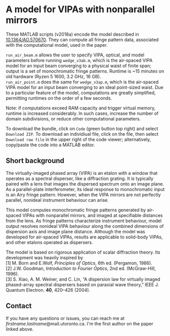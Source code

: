 # A model for VIPAs with nonparallel mirrors
These MATLAB scripts (v2018a) encode the model described in [10.1364/AO.570670](https://doi.org/10.1364/AO.570670).  They can compute all fringe pattern data, associated with the computational model, used in the paper.

`run_air_beam.m` allows the user to specify VIPA, optical, and model parameters before running `wedge_v3ab.m`, which is the air-spaced VIPA model for an input beam converging to a physical waist of finite span; output is a set of monochromatic fringe patterns.  Runtime is ~15 minutes on old hardware (Ryzen 5 1600, 3.2 GHz, 16 GB).  
`run_air_point.m` does the same for `wedge_v3ap.m`, which is the air-spaced VIPA model for an input beam converging to an ideal point-sized waist.  Due to a particular feature of the model, computations are greatly simplified, permitting runtimes on the order of a few seconds.  

Note: if computations exceed RAM capacity and trigger virtual memory, runtime is increased considerably.  In such cases, increase the number of domain subdivisions, or reduce other computational parameters.

To download the bundle, click on `Code` (green button top right) and select `Download ZIP`.  To download an individiual file, click on the file, then select `Download raw file` in the upper right of the code viewer; alternatively, copy/paste the code into a MATLAB editor.


## Short background
The virtually-imaged phased array (VIPA) is an etalon with a window that operates as a spectral disperser, like a diffraction grating.  It is typically paired with a lens that images the dispersed spectrum onto an image plane.  As a parallel-plate interferometer, its ideal response to monochromatic input is an Airy fringe pattern.  However, when the VIPA mirrors are not perfectly parallel, nonideal instrument behaviour can arise.

This model computes monochromatic fringe patterns generated by air-spaced VIPAs with nonparallel mirrors, and imaged at specifiable distances from the lens.  As fringe patterns characterize instrument behaviour, model output resolves nonideal VIPA behaviour along the combined dimensions of dispersion axis and image plane distance.  Although the model was developed for air-spaced VIPAs, results are applicable to solid-body VIPAs, and other etalons operated as dispersers.

The model is based on rigorous application of scalar diffraction theory.  Its development was heavily inspired by  
[1] M. Born and E.Wolf, *Principles of Optics*, 6th ed. (Pergamon, 1986).  
[2] J.W. Goodman, *Introduction to Fourier Optics*, 2nd ed. (McGraw-Hill, 1996).  
[3] S. Xiao, A. M. Weiner, and C. Lin, “A dispersion law for virtually imaged phased-array spectral dispersers based on paraxial wave theory,” IEEE J. Quantum Electron. **40**, 420–426 (2004).

## Contact

If you have any questions or issues, you can reach me at *firstname.lastname*@mail.utoronto.ca.  I'm the first author on the paper linked above.
